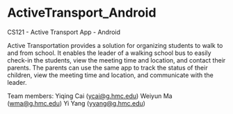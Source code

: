 # ActiveTransport_Android
CS121 - Active Transport App - Android

Active Transportation provides a solution for organizing students to walk to and from school. It enables the leader of a walking school bus to easily check-in the students, view the meeting time and location, and contact their parents. The parents can use the same app to track the status of their children, view the meeting time and location, and communicate with the leader. 

Team members:
Yiqing Cai (ycai@g.hmc.edu)
Weiyun Ma (wma@g.hmc.edu)
Yi Yang (yyang@g.hmc.edu)

